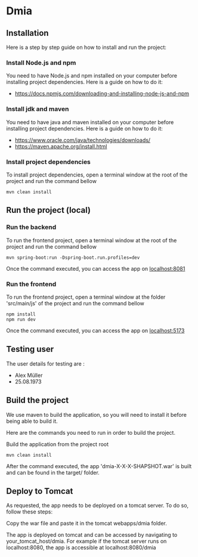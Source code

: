 # Dmia

## Installation
Here is a step by step guide on how to install and run the project:

### Install Node.js and npm
You need to have Node.js and npm installed on your computer before installing project dependencies. Here is a guide on how to do it:
- https://docs.npmjs.com/downloading-and-installing-node-js-and-npm

### Install jdk and maven
You need to have java and maven installed on your computer before installing project dependencies. Here is a guide on how to do it:
- https://www.oracle.com/java/technologies/downloads/
- https://maven.apache.org/install.html

### Install project dependencies
To install project dependencies, open a terminal window at the root of the project and run the command bellow
```
mvn clean install
```

## Run the project (local)

### Run the backend

To run the frontend project, open a terminal window at the root of the project and run the command bellow
```
mvn spring-boot:run -Dspring-boot.run.profiles=dev
```
Once the command executed, you can access the app on [localhost:8081](http://localhost:8081)

### Run the frontend

To run the frontend project, open a terminal window at the folder 'src/main/js' of the project and run the command bellow
```
npm install
npm run dev
```
Once the command executed, you can access the app on [localhost:5173](http://localhost:5173)


## Testing user
The user details for testing are :
- Alex Müller
- 25.08.1973

## Build the project
We use maven to build the application, so you will need to install it before being able to build it.

Here are the commands you need to run in order to build the project.

Build the application from the project root
```
mvn clean install
```

After the command executed, the app 'dmia-X-X-X-SHAPSHOT.war' is built and can be found in the target/ folder.

## Deploy to Tomcat
As requested, the app needs to be deployed on a tomcat server. To do so, follow these steps:

Copy the war file and paste it in the tomcat webapps/dmia folder.

The app is deployed on tomcat and can be accessed by navigating to your_tomcat_host/dmia. For example if the tomcat server runs on localhost:8080, the app is accessible at localhost:8080/dmia
